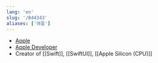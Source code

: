 ```yaml
---
lang: 'en'
slug: '/B44343'
aliases: ['애플']
---
```


- [Apple](https://apple.com)
- [Apple Developer](https://developer.apple.com)
- Creator of [[Swift]], [[SwiftUI]], [[Apple Silicon (CPU)]]
